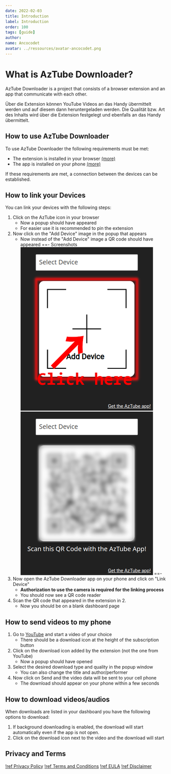 ```yaml
---
date: 2022-02-03
title: Introduction
label: Introduction
order: 100
tags: [guide]
author:
name: Ancocodet
avatar: ../ressources/avatar-ancocodet.png
---
```


# What is AzTube Downloader?

AzTube Downloader is a project that consists of a browser extension and an app that communicate with each other.

Über die Extension können YouTube Videos an das Handy übermittelt werden und auf diesem dann heruntergeladen werden. Die Qualität bzw. Art des Inhalts wird über die Extension festgelegt und ebenfalls an das Handy übermittelt.

## How to use AzTube Downloader

To use AzTube Downloader the following requirements must be met:

- The extension is installed in your browser [(more)](installation.md#extension-installation)
- The app is installed on your phone [(more)](installation.md#app-installation)

If these requirements are met, a connection between the devices can be established.

## How to link your Devices

You can link your devices with the following steps:

1. Click on the AzTube icon in your browser
    - Now a popup should have appeared
    - For easier use it is recommended to pin the extension
2. Now click on the "Add Device" image in the popup that appears
    - Now instead of the "Add Device" image a QR code should have appeared
      ==- Screenshots
      ![Add Device Region](../ressources/add-device-region.png)
      ![Generated Code](../ressources/generated-code.png)
      ==-
3. Now open the AzTube Downloader app on your phone and click on "Link Device"
    - **Authorization to use the camera is required for the linking process**
    - You should now see a QR code reader
4. Scan the QR code that appeared in the extension in 2.
    - Now you should be on a blank dashboard page

## How to send videos to my phone

1. Go to [YouTube](https://youtube.com) and start a video of your choice
    - There should be a download icon at the height of the subscription button
2. Click on the download icon added by the extension (not the one from YouTube)
    - Now a popup should have opened
3. Select the desired download type and quality in the popup window
    - You can also change the title and author/performer
4. Now click on Send and the video data will be sent to your cell phone
    - The download should appear on your phone within a few seconds

## How to download videos/audios

When downloads are listed in your dashboard you have the following options to download:

1. If background downloading is enabled, the download will start automatically even if the app is not open.
2. Click on the download icon next to the video and the download will start

## Privacy and Terms

[!ref Privacy Policy](https://www.app-privacy-policy.com/live.php?token=P9NeOQEHYtWddG2NKYCpn61Lp2CSOGVj)
[!ref Terms and Conditions](https://www.app-privacy-policy.com/live.php?token=hYXz1idDYexlrASbTrUfbMl8XRrDjrTh)
[!ref EULA](https://www.app-privacy-policy.com/live.php?token=ctGZzNqNeyBfWm7IuE2VQqTLG3mEWCYd)
[!ref Disclaimer](https://www.app-privacy-policy.com/live.php?token=qIHA3H1ZmShfrN3i4xcNnt0LZ3GkjI73)